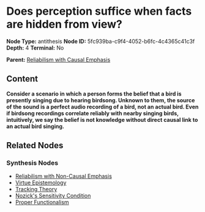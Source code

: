 # Does perception suffice when facts are hidden from view?

**Node Type:** antithesis
**Node ID:** 5fc939ba-c9f4-4052-b6fc-4c4365c41c3f
**Depth:** 4
**Terminal:** No

**Parent:** [Reliabilism with Causal Emphasis](reliabilism-with-causal-emphasis-synthesis-2e8e680e-daa7-4881-b2d6-438d1abf1e46.md)

## Content

**Consider a scenario in which a person forms the belief that a bird is presently singing due to hearing birdsong. Unknown to them, the source of the sound is a perfect audio recording of a bird, not an actual bird. Even if birdsong recordings correlate reliably with nearby singing birds, intuitively, we say the belief is not knowledge without direct causal link to an actual bird singing.**

## Related Nodes

### Synthesis Nodes

- [Reliabilism with Non-Causal Emphasis](reliabilism-with-non-causal-emphasis-synthesis-90f20a0f-562b-44a5-bb2d-a3b40b918a1d.md)
- [Virtue Epistemology](virtue-epistemology-synthesis-1ade7f12-f61a-4855-ba0e-35cbd4183957.md)
- [Tracking Theory](tracking-theory-synthesis-8352efad-5ec0-430b-a6fb-b757918d131c.md)
- [Nozick's Sensitivity Condition](nozicks-sensitivity-condition-synthesis-b54d7fd4-c87c-4c43-823e-1b475c0bf34f.md)
- [Proper Functionalism](proper-functionalism-synthesis-967a3a98-2570-4d19-91fd-0889c1ab28bc.md)
